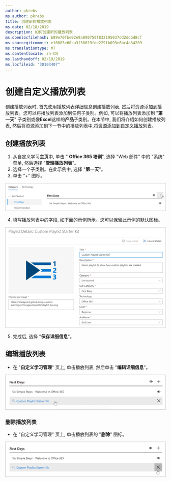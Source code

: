 ```yaml
---
author: pkrebs
ms.author: pkrebs
title: 创建新的播放列表
ms.date: 02/18/2019
description: 如何创建新的播放列表
ms.openlocfilehash: b89e70fbe02e9a890759f832195037dd2ddbd8cf
ms.sourcegitcommit: e10085e60ca3f38029fde229fb093e6bc4a34203
ms.translationtype: MT
ms.contentlocale: zh-CN
ms.lasthandoff: 02/19/2019
ms.locfileid: "30103407"
---
```

# <a name="create-a-custom-playlist"></a>创建自定义播放列表

创建播放列表时, 首先使用播放列表详细信息创建播放列表, 然后将资源添加到播放列表。您可以将播放列表添加到任何子类别。例如, 可以将播放列表添加到 "**第一天**" 子类别或像**Excel**这样的**产品**子类别。在本节中, 我们将介绍如何创建播放列表, 然后将资源添加到下一节中的播放列表中,[将资源添加到自定义播放列表](custom_addassets.md)。

## <a name="create-a-playlist"></a>创建播放列表 

1. 从自定义学习**主页**中, 单击 " **Office 365 培训**", 选择 "Web 部件" 中的 "系统" 菜单, 然后选择 "**管理播放列表**"。 
2. 选择一个子类别。在此示例中, 选择 "**第一天**"。  
3. 单击 "+" 图标。  

![cg-newplaylistbtn](media/cg-newplaylistbtn.png)

4.  填写播放列表中的字段, 如下面的示例所示。您可以保留此示例的默认图标。 

![cg-newplaylistdetails](media/cg-newplaylistdetails.png)

5.  完成后, 选择 "**保存详细信息**"。 

## <a name="edit-a-playlist"></a>编辑播放列表

- 在 "**自定义学习管理**" 页上, 单击播放列表, 然后单击 "**编辑详细信息**"。  

![cg-editplaylist](media/cg-editplaylist.png)

### <a name="delete-a-playlist"></a>删除播放列表

- 在 "自定义学习管理" 页上, 单击播放列表的 "**删除**" 图标。  

![cg-deleteplaylist](media/cg-deleteplaylist.png)